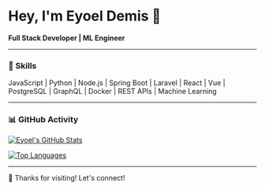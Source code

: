 # Hey, I'm Eyoel Demis 👋

**Full Stack Developer | ML Engineer**

---

### 🚀 Skills  
JavaScript | Python | Node.js | Spring Boot | Laravel | React | Vue | PostgreSQL | GraphQL | Docker | REST APIs | Machine Learning

---

### 📊 GitHub Activity

[![Eyoel's GitHub Stats](https://github-readme-stats.vercel.app/api?username=babchulo1048&count_private=true&show_icons=true&theme=radical)](https://github.com/babchulo1048)

[![Top Languages](https://github-readme-stats.vercel.app/api/top-langs/?username=babchulo1048&layout=compact&langs_count=8&count_private=true)](https://github.com/babchulo1048)



---



🚀 Thanks for visiting! Let's connect!

